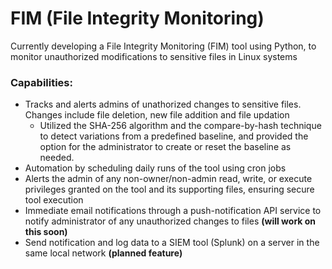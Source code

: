 # FIM (File Integrity Monitoring)

Currently developing a File Integrity Monitoring (FIM) tool using Python, to monitor unauthorized modifications to sensitive files in Linux systems

### Capabilities:
- Tracks and alerts admins of unathorized changes to sensitive files. Changes include file deletion, new file addition and file updation
  - Utilized the SHA-256 algorithm and the compare-by-hash technique to detect variations from a predefined baseline, and provided the option for the administrator to create or reset the baseline as needed.
- Automation by scheduling daily runs of the tool using cron jobs
- Alerts the admin of any non-owner/non-admin read, write, or execute privileges granted on the tool and its supporting files, ensuring secure tool execution
- Immediate email notifications through a push-notification API service to notify administrator of any unauthorized changes to files **(will work on this soon)**
- Send notification and log data to a SIEM tool (Splunk) on a server in the same local network **(planned feature)**
